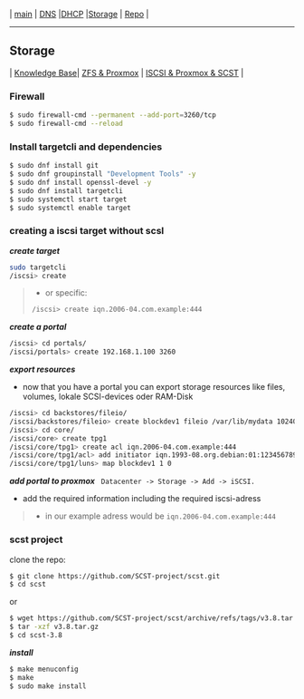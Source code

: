 


 | [main](https://ji-podhead.github.io/Network-Guides) | [DNS](https://ji-podhead.github.io/Network-Guides/DNS) |[DHCP](https://ji-podhead.github.io/Network-Guides/DHCP) |[Storage](https://ji-podhead.github.io/Network-Guides/storage) | [Repo](https://github.com/ji-podhead/Network-Guides/) |

---

## Storage

 | [Knowledge Base](https://ji-podhead.github.io/Network-Guides/storage/Knowledge%20Base)| [ZFS & Proxmox](https://ji-podhead.github.io/Network-Guides/storage/zfs&proxmox) | [ISCSI & Proxmox & SCST](https://ji-podhead.github.io/Network-Guides/storage/iscsi) |
 
### Firewall
```bash
$ sudo firewall-cmd --permanent --add-port=3260/tcp
$ sudo firewall-cmd --reload
```

### Install targetcli and dependencies

```bash
$ sudo dnf install git
$ sudo dnf groupinstall "Development Tools" -y
$ sudo dnf install openssl-devel -y
$ sudo dnf install targetcli
$ sudo systemctl start target
$ sudo systemctl enable target
```

### creating a iscsi target without scsl

***create target***
```bash
sudo targetcli
/iscsi> create
```
> - or specific:
>```bash
> /iscsi> create iqn.2006-04.com.example:444
>```

***create a portal***
```bash
/iscsi> cd portals/
/iscsi/portals> create 192.168.1.100 3260
```

***export resources***
- now that you have a portal you can export storage resources like files, volumes, lokale SCSI-devices oder RAM-Disk
```bash
/iscsi> cd backstores/fileio/
/iscsi/backstores/fileio> create blockdev1 fileio /var/lib/mydata 10240
/iscsi> cd core/
/iscsi/core> create tpg1
/iscsi/core/tpg1> create acl iqn.2006-04.com.example:444
/iscsi/core/tpg1/acl> add initiator iqn.1993-08.org.debian:01:123456789abcdef
/iscsi/core/tpg1/luns> map blockdev1 1 0
```

***add portal to proxmox***
` Datacenter -> Storage -> Add -> iSCSI.`
- add the required information including the required iscsi-adress
> - in our example adress would be `iqn.2006-04.com.example:444`

### scst project

clone the repo:

```bash
$ git clone https://github.com/SCST-project/scst.git
$ cd scst
```
or

```bash
$ wget https://github.com/SCST-project/scst/archive/refs/tags/v3.8.tar.gz
$ tar -xzf v3.8.tar.gz
$ cd scst-3.8
```

***install***

```bash
$ make menuconfig
$ make
$ sudo make install
```


